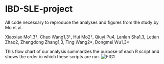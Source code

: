 # IBD-SLE-project
All code necessary to reproduce the analyses and figures from the study by Mo et al.

Xiaoxiao Mo1,3†, Chao Wang1,3†, Hui Mo2†, Qiuyi Pu4, Lanlan Sha1,3, Letian Zhao2, Zhengdong Zhang1,3, Ting Wang2*, Dongmei Wu1,3*

This flow chart of our analysis summarizes the purpose of each R script and shows the order in which these scripts are run.
![FIG1](https://github.com/user-attachments/assets/8251ca9f-ed1c-4940-a0e9-791faa818df4)
